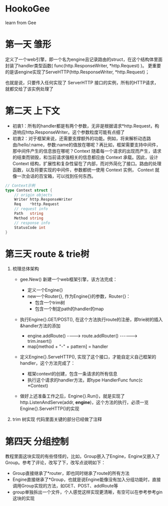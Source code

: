 # HookoGee
learn from Gee

# 第一天 雏形
定义了一个web引擎，即一个名为engine且记录路由的struct，在这个结构体里面封装了handler类型函数( func(http.ResponseWriter, *http.Request) )。
更重要的是该engine实现了ServeHTTP(http.ResponseWriter, *http.Request)；

也就是说，只要传入任何实现了 ServerHTTP 接口的实例，所有的HTTP请求，就都交给了该实例处理了

# 第二天 上下文

- 初衷1：所有的handler都是有两个参数，无非是根据请求*http.Request，构造响应http.ResponseWriter。这个参数粒度可能有点细了
- 初衷2：对于框架来说，还需要支撑额外的功能。例如，将来解析动态路由/hello/:name，参数:name的值放在哪呢？再比如，框架需要支持中间件，那中间件产生的信息放在哪呢？Context 随着每一个请求的出现而产生，请求的结束而销毁，和当前请求强相关的信息都应由 Context 承载。因此，设计 Context 结构，扩展性和复杂性留在了内部，而对外简化了接口。路由的处理函数，以及将要实现的中间件，参数都统一使用 Context 实例， Context 就像一次会话的百宝箱，可以找到任何东西。

```go
// Context示例
type Context struct {
	// origin objects
	Writer http.ResponseWriter
	Req    *http.Request
	// request info
	Path   string
	Method string
	// response info
	StatusCode int
}
```

# 第三天 route & trie树

1. 梳理总体架构

   - gee.New() 新建一个web框架引擎，该方法完成：

     - 定义一个Engine{}
     - new一个Router{}, 作为Engine{}的参数，Router{}：
         - 包含一个trim树
         - 包含一个制定path的handler的map
   - 执行Engine{}.GET/POST(), 在这个方法执行route的注册，即trie树的插入&handler方法的添加

     - engine.addRoute()  ---->  route.addRouter()  ------> trim.insert()
     - map[method + "-" + pattern] = handler

   - 定义Engine{}.ServeHTTP(), 实现了这个接口，才能自定义自己框架的handler，这个方法完成了：
    
     - 框架context的创建，包含一条请求的所有信息
     - 执行这个请求的handler方法，即type HandlerFunc func(c *Context)

   - 做好上述准备工作之后，Engine{}.Run()，就是实现了http.ListenAndServe(addr, **engine**)，这个方法的执行，必须一览Engine{}.ServeHTTP()的实现

2. trim 树实现
  代码里面关键的部分已经做了注释

# 第四天 分组控制

教程里面这块实现的有些怪怪的，比如，Group嵌入了Engine，Engine又嵌入了Group。参考了评论，改写了下，改写点说明如下：

- Group直接继承了*router，即也同时继承了route的所有方法
- Engine直接继承了*Group，也就是说Engine能像没有加入分组功能时，直接调用Group实现的方法，如GET、POST、addRoute等
- group单独拆出一个文件，个人感觉这样实现更清晰，有空可以在参考参考gin这块的实现